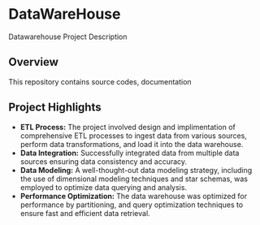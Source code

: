 # DataWareHouse
Datawarehouse Project Description
## Overview 
This repository contains source codes, documentation
## Project Highlights 
- **ETL Process:** The project involved design and implimentation of comprehensive ETL processes to ingest data from various sources, perform data transformations, and load it into the data warehouse.
- **Data Integration:** Successfully integrated data from multiple data sources ensuring data consistency and accuracy.
- **Data Modeling:** A well-thought-out data modeling strategy, including the use of dimensional modeling techniques and star schemas, was employed to optimize data querying and analysis.
- **Performance Optimization:** The data warehouse was optimized for performance by partitioning, and query optimization techniques to ensure fast and efficient data retrieval.
